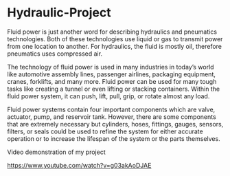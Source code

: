 # Hydraulic-Project

Fluid power is just another word for describing hydraulics and pneumatics technologies. Both of these technologies use liquid or gas to transmit power from one location to another. For hydraulics, the fluid is mostly oil, therefore pneumatics uses compressed air. 

The technology of fluid power is used in many industries in today’s world like automotive assembly lines, passenger airlines, packaging equipment, cranes, forklifts, and many more. Fluid power can be used for many tough tasks like creating a tunnel or even lifting or stacking containers. Within the fluid power system, it can push, lift, pull, grip, or rotate almost any load. 

Fluid power systems contain four important components which are valve, actuator, pump, and reservoir tank. However, there are some components that are extremely necessary but cylinders, hoses, fittings, gauges, sensors, filters, or seals could be used to refine the system for either accurate operation or to increase the lifespan of the system or the parts themselves. 

Video demonstration of my project 

https://www.youtube.com/watch?v=g03akAoDJAE
